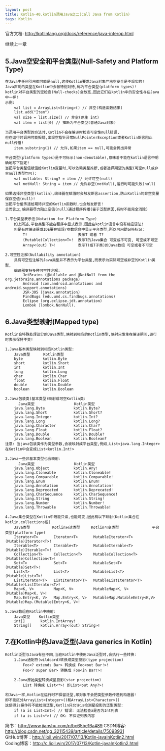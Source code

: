 ```yaml
---
layout: post
title: Kotlin-40.kotlin调用Java之二(Call Java from Kotlin)
tags: Kotlin
---
```

官方文档: http://kotlinlang.org/docs/reference/java-interop.html

继续上一章

## 5.Java空安全和平台类型(Null-Safety and Platform Type)
    在Java中任何引用都可能是null,这使Kotlin要求Java对象严格空安全是不现实的!
    Java声明的类型在Kotlin中会被特别对待,称为平台类型(platform types)!
    kotlin对平台类型的空检查(Null-checks)会放宽,因此它们在kotlin中的安全性与在Java中一样!
    示例:
        val list = ArrayList<String>() // 非空(构造函数结果)
        list.add("Item")
        val size = list.size() // 非空(原生 int)
        val item = list[0] // 推断为平台类型(普通Java对象)

    当调用平台类型的方法时,Kotlin不会在编译时检查可空性null错误, 
    但在运行时调用可能报错,出现空指针异常NullPointerException或者Kotlin断言阻止null传播!
        item.substring(1) // 允许,如果item == null,可能会抛出异常

    平台类型(platform types)是不可标示(non-denotable),意味着不能在kotlin语言中明确地写下指定!
    当把平台类型值赋值给Kotlin变量时,可以依赖类型推断,或者选择期望的类型(可空null或非空null类型均可):
        val nullable: String? = item // 允许可空(null)
        val notNull: String = item // 允许非空(notNull),运行时可能失败(null)

    如果选择非空类型(kotlin),编译器在赋值时会触发断言assertion,防止Kotlin的非空变量保存空值(null)!
    当把平台值传递给期待非空的Kotlin函数时,也会触发断言!
    总而言之,编译器尽力阻止空值(null)通过程序传播(鉴于泛型原因,有时不能完全消除)

    1.平台类型表示法(Notation for Platform Type)
        如上所述,平台类型不能在程序中显式表示,因此在kotlin语言中没有相应语法! 
        但是有时编译器或IDE要在错误/参数信息中显示平台类型,所以可用助记符标记:
            T!                       表示T 或者 T?
            (Mutable)Collection<T>!  表示T的Java集合 可变或不可变, 可空或不可空
            Array<(out) T>!          表示T(或T子类)的Java数组 可空或者不可空

    2.可空性注解(Nullability annotation)
        具有可空性注解的Java类型并不表示为平台类型,而表示为实际可空或非空的Kotlin类型,
        编译器支持多种可空性注解:
            JetBrains (@Nullable and @NotNull from the org.jetbrains.annotations package)
            Android (com.android.annotations and android.support.annotations)
            JSR-305 (javax.annotation)
            FindBugs (edu.umd.cs.findbugs.annotations)
            Eclipse (org.eclipse.jdt.annotation)
            Lombok (lombok.NonNull).

## 6.Java类型映射(Mapped type)
    Kotlin会特殊处理部分的Java类型,映射到相应的Kotlin类型,映射只发生在编译期间,运行时表示保持不变!

    1.Java基本类型映射到相应Kotlin类型:
        Java类型      Kotlin类型
        byte         kotlin.Byte
        short        kotlin.Short
        int          kotlin.Int
        long         kotlin.Long
        char         kotlin.Char
        float        kotlin.Float
        double       kotlin.Double
        boolean      kotlin.Boolean

    2.Java包装类(基本类型)映射成可空Kotlin类:
          Java类型                  Kotlin类型
        java.lang.Byte             kotlin.Byte?
        java.lang.Short            kotlin.Short?
        java.lang.Integer	       kotlin.Int?
        java.lang.Long             kotlin.Long?
        java.lang.Character	       kotlin.Char?
        java.lang.Float            kotlin.Float?
        java.lang.Double	       kotlin.Double?
        java.lang.Boolean	       kotlin.Boolean?
    注意: 当java包装类作为类型参数,会被映射成平台类型,例如,List<java.lang.Integer>在Kotlin中会变成List<kotlin.Int!>

    3.Java一些非基本类型也会映射:
          Java类型                  Kotlin类型
        java.lang.Object	       kotlin.Any!
        java.lang.Cloneable	       kotlin.Cloneable!
        java.lang.Comparable       kotlin.Comparable!
        java.lang.Enum             kotlin.Enum!
        java.lang.Annotation       kotlin.Annotation!
        java.lang.Deprecated       kotlin.Deprecated!
        java.lang.CharSequence     kotlin.CharSequence!
        java.lang.String	       kotlin.String!
        java.lang.Number	       kotlin.Number!
        java.lang.Throwable	       kotlin.Throwable!

    4.Java集合类型在Kotlin中既能只读,也能可变,因此有以下映射(Kotlin集合在kotlin.collections包)    
        Java类型          Kotlin只读类型     Kotlin可变类型               平台类型(platform type)
        Iterator<T>       Iterator<T>       MutableIterator<T>           (Mutable)Iterator<T>!
        Iterable<T>       Iterable<T>       MutableIterable<T>           (Mutable)Iterable<T>!
        Collection<T>     Collection<T>     MutableCollection<T>         (Mutable)Collection<T>!
        Set<T>            Set<T>            MutableSet<T>                (Mutable)Set<T>!
        List<T>           List<T>           MutableList<T>               (Mutable)List<T>!
        ListIterator<T>   ListIterator<T>   MutableListIterator<T>       (Mutable)ListIterator<T>!
        Map<K, V>         Map<K, V>         MutableMap<K, V>             (Mutable)Map<K, V>!
        Map.Entry<K, V>   Map.Entry<K, V>   MutableMap.MutableEntry<K,V> (Mutable)Map.(Mutable)Entry<K, V>!

    5.Java数组在Kotlin中映射:
        Java类型    Kotlin类型
        int[]       kotlin.IntArray!
        String[]    kotlin.Array<(out) String>!
    
## 7.在Kotlin中的Java泛型(Java generics in Kotlin)
    Kotlin泛型与Java有些不同,当在Kotlin中使用Java泛型时,会执行一些转换:
        1.Java通配符(wildcard)转换成类型投影(type projection)
            Foo<? extends Bar> 转换成 Foo<out Bar!>!
            Foo<? super Bar> 转换成 Foo<in Bar!>!

        2.Java原始类型转换成星投影(star projection)
            List 转换成 List<*>! 即List<out Any?>!

    和Java一样,Kotlin在运行时不保留泛型,即对象不会把类型参数传递到构造器!
    即不能区分ArrayList<Integer>()和ArrayList<Character>() 
    这使得is操作符不能检测泛型,Kotlin只允许is检测星投影的泛型类型:
        if (a is List<Int>) // 错误: 无法检查a是否为Int列表       
        if (a is List<*>) // OK: 不保证列表内容

简书：http://www.jianshu.com/p/bc65be16a489
CSDN博客: http://blog.csdn.net/qq_32115439/article/details/75093931   
GitHub博客：http://lioil.win/2017/07/13/Kotlin-javaInKotlin2.html   
Coding博客：http://c.lioil.win/2017/07/13/Kotlin-javaInKotlin2.html